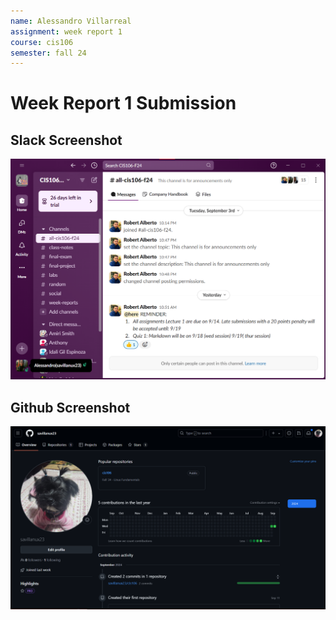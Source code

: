 ```yaml
---
name: Alessandro Villarreal
assignment: week report 1
course: cis106
semester: fall 24
---
```


# Week Report 1 Submission

## Slack Screenshot

![Slack screenshot](image1.png)

## Github Screenshot
![Github](image2.png)
